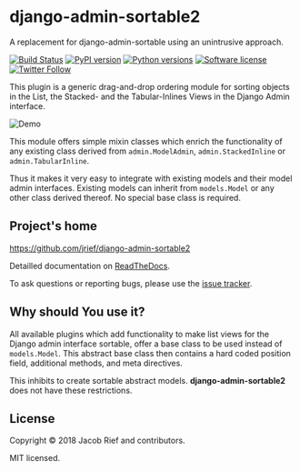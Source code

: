 # django-admin-sortable2

A replacement for django-admin-sortable using an unintrusive approach.

[![Build Status](https://travis-ci.org/jrief/django-admin-sortable2.svg?branch=master)](https://travis-ci.org/jrief/django-admin-sortable2)
[![PyPI version](https://img.shields.io/pypi/v/django-admin-sortable2.svg)](https://pypi.python.org/pypi/django-admin-sortable2)
[![Python versions](https://img.shields.io/pypi/pyversions/django-admin-sortable2.svg)](https://pypi.python.org/pypi/django-admin-sortable2)
[![Software license](https://img.shields.io/pypi/l/django-admin-sortable2.svg)](https://github.com/jrief/django-admin-sortable2/blob/master/LICENSE-MIT)
[![Twitter Follow](https://img.shields.io/twitter/follow/jacobrief.svg?style=social&label=Jacob+Rief)](https://twitter.com/jacobrief)

This plugin is a generic drag-and-drop ordering module for sorting objects in the List, the Stacked-
and the Tabular-Inlines Views in the Django Admin interface.

![Demo](https://raw.githubusercontent.com/jrief/django-admin-sortable2/master/demo.gif)

This module offers simple mixin classes which enrich the functionality of any existing class derived
from `admin.ModelAdmin`, `admin.StackedInline` or `admin.TabularInline`.

Thus it makes it very easy to integrate with existing models and their model admin interfaces.
Existing models can inherit from `models.Model` or any other class derived thereof. No special
base class is required.


## Project's home

https://github.com/jrief/django-admin-sortable2

Detailled documentation on [ReadTheDocs](http://django-admin-sortable2.readthedocs.org/en/latest/).

To ask questions or reporting bugs, please use the [issue tracker](https://github.com/jrief/django-admin-sortable2/issues).


## Why should You use it?

All available plugins which add functionality to make list views for the Django admin interface
sortable, offer a base class to be used instead of `models.Model`. This abstract base class then
contains a hard coded position field, additional methods, and meta directives.

This inhibits to create sortable abstract models. **django-admin-sortable2** does not have these
restrictions.


## License

Copyright &copy; 2018 Jacob Rief and contributors.

MIT licensed.
